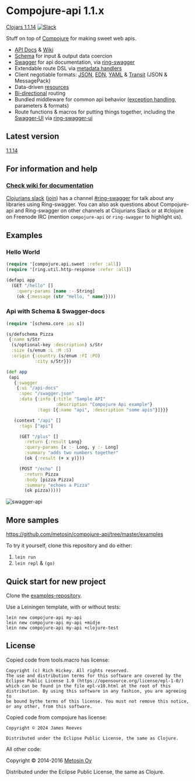 # Compojure-api 1.1.x

[Clojars 1.1.14](https://clojars.org/metosin/compojure-api/versions/1.1.14)
[![Slack](https://img.shields.io/badge/clojurians-ring_swagger-blue.svg?logo=slack)](https://clojurians.slack.com/messages/ring-swagger/)

Stuff on top of [Compojure](https://github.com/weavejester/compojure) for making sweet web apis.

- [API Docs](https://cljdoc.org/d/metosin/compojure-api/1.1.14/doc/readme) & [Wiki](https://github.com/metosin/compojure-api/wiki)
- [Schema](https://github.com/Prismatic/schema) for input & output data coercion
- [Swagger](https://swagger.io/) for api documentation, via [ring-swagger](https://github.com/metosin/ring-swagger)
- Extendable route DSL via [metadata handlers](https://github.com/metosin/compojure-api/wiki/Creating-your-own-metadata-handlers)
- Client negotiable formats: [JSON](https://www.json.org/), [EDN](https://github.com/edn-format/edn), [YAML](https://yaml.org/) & [Transit](https://github.com/cognitect/transit-format) (JSON & MessagePack)
- Data-driven [resources](https://github.com/metosin/compojure-api/wiki/Resources-and-Liberator)
- [Bi-directional](https://github.com/metosin/compojure-api/wiki/Routing#bi-directional-routing) routing
- Bundled middleware for common api behavior ([exception handling](https://github.com/metosin/compojure-api/wiki/Exception-handling), parameters & formats)
- Route functions & macros for putting things together, including the [Swagger-UI](https://github.com/wordnik/swagger-ui) via [ring-swagger-ui](https://github.com/metosin/ring-swagger-ui)

## Latest version

[1.1.14](https://clojars.org/metosin/compojure-api/versions/1.1.14)

## For information and help

### [Check wiki for documentation](https://github.com/metosin/compojure-api/wiki)

[Clojurians slack](https://clojurians.slack.com/) ([join](https://clojurians.net/)) has a channel [#ring-swagger](https://clojurians.slack.com/messages/ring-swagger/) for talk about any libraries using Ring-swagger. You can also ask questions about Compojure-api and Ring-swagger on other channels at Clojurians Slack or at #clojure on Freenode IRC (mention `compojure-api` or `ring-swagger` to highlight us).

## Examples

### Hello World

```clj
(require '[compojure.api.sweet :refer :all])
(require '[ring.util.http-response :refer :all])

(defapi app
  (GET "/hello" []
    :query-params [name :- String]
    (ok {:message (str "Hello, " name)})))
```

### Api with Schema & Swagger-docs

 ```clj
(require '[schema.core :as s])

(s/defschema Pizza
  {:name s/Str
   (s/optional-key :description) s/Str
   :size (s/enum :L :M :S)
   :origin {:country (s/enum :FI :PO)
            :city s/Str}})

(def app
  (api
    {:swagger
     {:ui "/api-docs"
      :spec "/swagger.json"
      :data {:info {:title "Sample API"
                    :description "Compojure Api example"}
             :tags [{:name "api", :description "some apis"}]}}}

    (context "/api" []
      :tags ["api"]

      (GET "/plus" []
        :return {:result Long}
        :query-params [x :- Long, y :- Long]
        :summary "adds two numbers together"
        (ok {:result (+ x y)}))

      (POST "/echo" []
        :return Pizza
        :body [pizza Pizza]
        :summary "echoes a Pizza"
        (ok pizza)))))
```

![swagger-api](https://raw.githubusercontent.com/wiki/metosin/compojure-api/swagger-api.png)

## More samples

https://github.com/metosin/compojure-api/tree/master/examples

To try it yourself, clone this repository and do either:

1. `lein run`
2. `lein repl` & `(go)`

## Quick start for  new project

Clone the [examples-repository](https://github.com/metosin/compojure-api-examples).

Use a Leiningen template, with or without tests:

```
lein new compojure-api my-api
lein new compojure-api my-api +midje
lein new compojure-api my-api +clojure-test
```

## License

Copied code from tools.macro has license:

```
Copyright (c) Rich Hickey. All rights reserved.
The use and distribution terms for this software are covered by the Eclipse Public License 1.0 (https://opensource.org/license/epl-1-0/)
which can be found in the file epl-v10.html at the root of this distribution. By using this software in any fashion, you are agreeing to
be bound bythe terms of this license. You must not remove this notice, or any other, from this software.
```

Copied code from compojure has license:

```
Copyright © 2024 James Reeves

Distributed under the Eclipse Public License, the same as Clojure.
```

All other code:

Copyright © 2014-2016 [Metosin Oy](https://www.metosin.fi)

Distributed under the Eclipse Public License, the same as Clojure.
